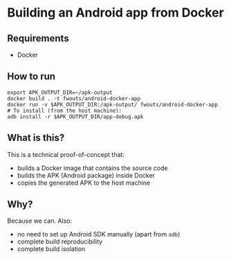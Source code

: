 # Building an Android app from Docker

## Requirements
- Docker

## How to run
```
export APK_OUTPUT_DIR=~/apk-output
docker build . -t fwouts/android-docker-app
docker run -v $APK_OUTPUT_DIR:/apk-output/ fwouts/android-docker-app
# To install (from the host machine):
adb install -r $APK_OUTPUT_DIR/app-debug.apk
```

## What is this?

This is a technical proof-of-concept that:
- builds a Docker image that contains the source code
- builds the APK (Android package) inside Docker
- copies the generated APK to the host machine

## Why?

Because we can. Also:
- no need to set up Android SDK manually (apart from `adb`)
- complete build reproducibility
- complete build isolation

